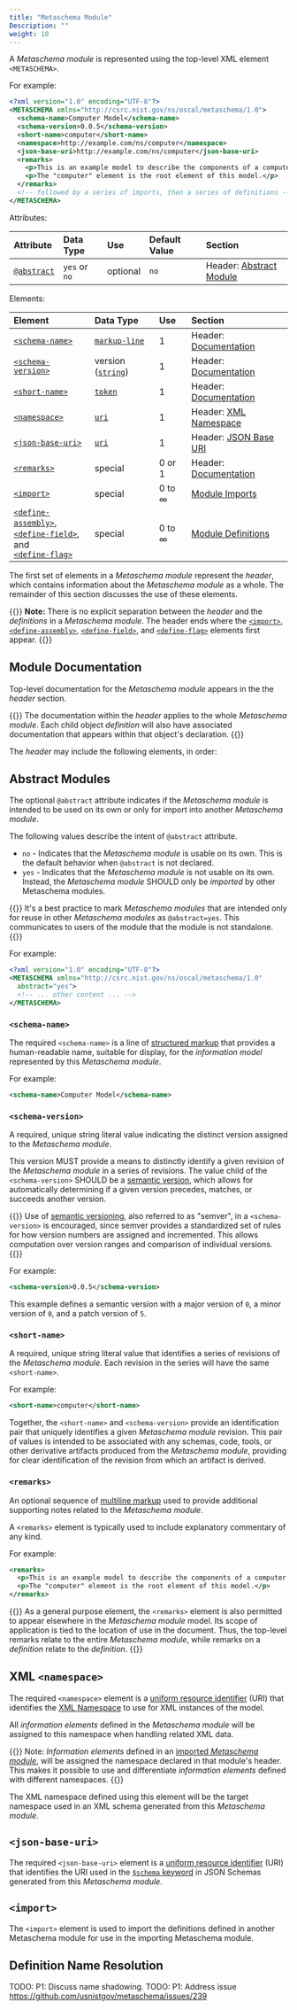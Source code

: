 ```yaml
---
title: "Metaschema Module"
Description: ""
weight: 10
---
```


A *Metaschema module* is represented using the top-level XML element `<METASCHEMA>`.

For example:

```xml
<?xml version="1.0" encoding="UTF-8"?>
<METASCHEMA xmlns="http://csrc.nist.gov/ns/oscal/metaschema/1.0">
  <schema-name>Computer Model</schema-name>
  <schema-version>0.0.5</schema-version>
  <short-name>computer</short-name>
  <namespace>http://example.com/ns/computer</namespace>
  <json-base-uri>http://example.com/ns/computer</json-base-uri>
  <remarks>
    <p>This is an example model to describe the components of a computer.</p>
    <p>The "computer" element is the root element of this model.</p>
  </remarks>
  <!-- followed by a series of imports, then a series of definitions -->
</METASCHEMA>
```

Attributes:

| Attribute | Data Type | Use      | Default Value | Section |
|:---       |:---       |:---      |:---           |:---      |
| [`@abstract`](#abstract-modules) | `yes` or `no` | optional | `no` | Header: [Abstract Module](#abstract-modules) |

Elements:

| Element | Data Type | Use      | Section |
|:---       |:---       |:---      |:---      |
| [`<schema-name>`](#schema-name) | [`markup-line`](/specification/datatypes/#markup-line) | 1 | Header: [Documentation](#module-documentation) |
| [`<schema-version>`](#schema-version) | version ([`string`](/specification/datatypes/#string)) | 1 | Header: [Documentation](#module-documentation) |
| [`<short-name>`](#short-name) | [`token`](/specification/datatypes/#token) | 1 | Header: [Documentation](#module-documentation) |
| [`<namespace>`](#xml-namespace) | [`uri`](/specification/datatypes/#uri) | 1 | Header: [XML Namespace](#xml-namespace) |
| [`<json-base-uri>`](#json-base-uri) | [`uri`](/specification/datatypes/#uri) | 1 | Header: [JSON Base URI](#json-base-uri) |
| [`<remarks>`](#remarks) | special | 0 or 1 | Header: [Documentation](#module-documentation) |
| [`<import>`](#import) | special | 0 to ∞ | [Module Imports](#import) |
| [`<define-assembly>`](/specification/syntax/definitions/#top-level-define-assembly),<br/>[`<define-field>`](/specification/syntax/definitions/#top-level-define-field), and<br/>[`<define-flag>`](/specification/syntax/definitions/#top-level-define-flag) | special | 0 to ∞ | [Module Definitions](/specification/syntax/definitions/) |

The first set of elements in a *Metaschema module* represent the *header*, which contains information about the *Metaschema module* as a whole. The remainder of this section discusses the use of these elements.

{{<callout>}}
**Note:** There is no explicit separation between the *header* and the *definitions* in a *Metaschema module*. The header ends where the [`<import>`](#import), [`<define-assembly>`](/specification/syntax/definitions/#top-level-define-assembly), [`<define-field>`](/specification/syntax/definitions/#top-level-define-field), and [`<define-flag>`](/specification/syntax/definitions/#top-level-define-flag) elements first appear.
{{</callout>}}

## Module Documentation

Top-level documentation for the *Metaschema module* appears in the the *header* section.

{{<callout>}}
The documentation within the *header* applies to the whole *Metaschema module*. Each child object *definition* will also have associated documentation that appears within that object's declaration.
{{</callout>}}

The *header* may include the following elements, in order:

## Abstract Modules

The optional `@abstract` attribute indicates if the *Metaschema module* is intended to be used on its own or only for import into another *Metaschema module*.

The following values describe the intent of `@abstract` attribute.

- `no` - Indicates that the *Metaschema module* is usable on its own. This is the default behavior when `@abstract` is not declared.
- `yes` - Indicates that the *Metaschema module* is not usable on its own. Instead, the *Metaschema module* SHOULD only be *imported* by other Metaschema modules.

{{<callout>}}
It's a best practice to mark *Metaschema modules* that are intended only for reuse in other *Metaschema modules* as `@abstract=yes`. This communicates to users of the module that the module is not standalone.
{{</callout>}}

For example:

```xml {linenos=table,hl_lines=[3]}
<?xml version="1.0" encoding="UTF-8"?>
<METASCHEMA xmlns="http://csrc.nist.gov/ns/oscal/metaschema/1.0"
  abstract="yes">
  <!-- ... other content ... -->
</METASCHEMA>
```

### `<schema-name>`

The required `<schema-name>` is a line of [structured markup](/specification/datatypes/#markup-line) that provides a human-readable name, suitable for display, for the *information model* represented by this *Metaschema module*.

For example:

```xml
<schema-name>Computer Model</schema-name>
```

### `<schema-version>`

A required, unique string literal value indicating the distinct version assigned to the *Metaschema module*.

This version MUST provide a means to distinctly identify a given revision of the *Metaschema module* in a series of revisions. The value child of the `<schema-version>` SHOULD be a [semantic version](https://semver.org/), which allows for automatically determining if a given version precedes, matches, or succeeds another version.

{{<callout>}}
Use of [semantic versioning](https://semver.org/), also referred to as "semver", in a `<schema-version>` is encouraged, since semver provides a standardized set of rules for how version numbers are assigned and incremented. This allows computation over version ranges and comparison of individual versions.
{{</callout>}}

For example:

```xml
<schema-version>0.0.5</schema-version>
```

This example defines a semantic version with a major version of `0`, a minor version of `0`, and a patch version of `5`.

### `<short-name>`

A required, unique string literal value that identifies a series of revisions of the *Metaschema module*. Each revision in the series will have the same `<short-name>`.

For example:

```xml
<short-name>computer</short-name>
```

Together, the `<short-name>` and `<schema-version>` provide an identification pair that uniquely identifies a given *Metaschema module* revision. This pair of values is intended to be associated with any schemas, code, tools, or other derivative artifacts produced from the *Metaschema module*, providing for clear identification of the revision from which an artifact is derived.

### `<remarks>`

An optional sequence of [multiline markup](/specification/datatypes/#markup-multiline) used to provide additional supporting notes related to the *Metaschema module*.

A `<remarks>` element is typically used to include explanatory commentary of any kind.

For example:

```xml
<remarks>
  <p>This is an example model to describe the components of a computer.</p>
  <p>The "computer" element is the root element of this model.</p>
</remarks>
```

{{<callout>}}
As a general purpose element, the `<remarks>` element is also permitted to appear elsewhere in the *Metaschema module* model. Its scope of application is tied to the location of use in the document. Thus, the top-level remarks relate to the entire *Metaschema module*, while remarks on a *definition* relate to the *definition*.
{{</callout>}}

## XML `<namespace>`

The required `<namespace>` element is a [uniform resource identifier](https://www.rfc-editor.org/rfc/rfc3986) (URI) that identifies the [XML Namespace](https://www.w3.org/TR/xml-names/#sec-namespaces) to use for XML instances of the model.

All *information elements* defined in the *Metaschema module* will be assigned to this namespace when handling related XML data.

{{<callout>}}
Note: *Information elements* defined in an [imported *Metaschema module*](#import), will be assigned the namespace declared in that module's header. This makes it possible to use and differentiate *information elements* defined with different namespaces.
{{</callout>}}

The XML namespace defined using this element will be the target namespace used in an XML schema generated from this *Metaschema module*.

## `<json-base-uri>`

The required `<json-base-uri>` element is a [uniform resource identifier](https://www.rfc-editor.org/rfc/rfc3986) (URI) that identifies the URI used in the [`$schema` keyword](https://datatracker.ietf.org/doc/html/draft-handrews-json-schema-01#section-7) in JSON Schemas generated from this *Metaschema module*.

## `<import>`

The `<import>` element is used to import the definitions defined in another Metaschema module for use in the importing Metaschema module.

## Definition Name Resolution

TODO: P1: Discuss name shadowing.
TODO: P1: Address issue https://github.com/usnistgov/metaschema/issues/239
